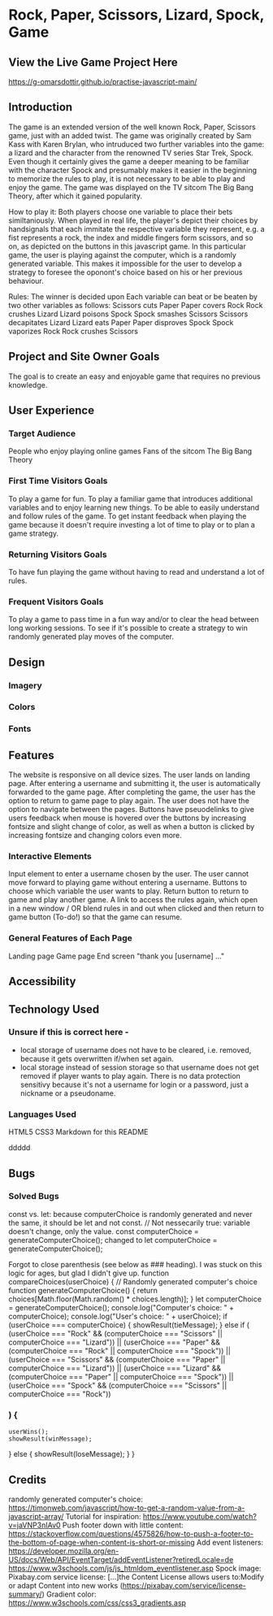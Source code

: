 # Rock, Paper, Scissors, Lizard, Spock, Game

## View the Live Game Project Here 
https://g-omarsdottir.github.io/practise-javascript-main/

## Introduction
The game is an extended version of the well known Rock, Paper, Scissors game, just with an added twist. The game was originally created by Sam Kass with Karen Brylan, who intruduced two further variables into the game: 
a lizard and the character from the renowned TV series Star Trek, Spock. Even though it certainly gives the game a deeper meaning to be familiar with the character Spock and presumably makes it easier in the beginning to memorize the rules to play, it is not necessary to be able to play and enjoy the game.
The game was displayed on the TV sitcom The Big Bang Theory, after which it gained popularity.

How to play it: 
Both players choose one variable to place their bets similtaniously. When played in real life, the player's depict their choices by handsignals that each immitate the respective variable they represent, e.g. a fist represents a rock, the index and middle fingers form scissors, and so on, as depicted on the buttons in this javascript game. In this particular game, the user is playing against the computer, which is a randomly generated variable. This makes it impossible for the user to develop a strategy to foresee the oponont's choice based on his or her previous behaviour.

Rules: The winner is decided upon 
Each variable can beat or be beaten by two other variables as follows:
Scissors cuts Paper
Paper covers Rock
Rock crushes Lizard
Lizard poisons Spock
Spock smashes Scissors
Scissors decapitates Lizard
Lizard eats Paper
Paper disproves Spock
Spock vaporizes Rock
Rock crushes Scissors 

## Project and Site Owner Goals
The goal is to create an easy and enjoyable game that requires no previous knowledge.

## User Experience

### Target Audience
People who enjoy playing online games 
Fans of the sitcom The Big Bang Theory

### First Time Visitors Goals
To play a game for fun.
To play a familiar game that introduces additional variables and to enjoy learning new things.
To be able to easily understand and follow rules of the game.
To get instant feedback when playing the game because it doesn't require investing a lot of time to play or to plan a game strategy.

### Returning Visitors Goals
To have fun playing the game without having to read and understand a lot of rules.

### Frequent Visitors Goals
To play a game to pass time in a fun way and/or to clear the head between long working sessions.
To see if it's possible to create a strategy to win randomly generated play moves of the computer.

## Design

### Imagery

### Colors

### Fonts

## Features
The website is responsive on all device sizes.
The user lands on landing page. After entering a username and submitting it, the user is automatically forwarded to the game page. After completing the game, the user has the option to return to game page to play again. The user does not have the option to navigate between the pages.
Buttons have pseuodelinks to give users feedback when mouse is hovered over the buttons by increasing fontsize and slight change of color, as well as when a button is clicked by increasing fontsize and changing colors even more.

### Interactive Elements
Input element to enter a username chosen by the user. The user cannot move forward to playing game without entering a username. 
Buttons to choose which variable the user wants to play.
Return button to return to game and play another game.
A link to access the rules again, which open in a new window / OR blend rules in and out when clicked and then return to game button (To-do!) so that the game can resume.

### General Features of Each Page
Landing page
Game page
End screen "thank you [username] ..."

## Accessibility 

## Technology Used
### Unsure if this is correct here - 
- local storage of username does not have to be cleared, i.e. removed, because it gets overwritten if/when set again.
- local storage instead of session storage so that username does not get removed if player wants to play again. There is no data protection sensitivy because it's not a username for login or a password, just a nickname or a pseudoname.

### Languages Used
HTML5
CSS3
Markdown for this README

ddddd

## Bugs

### Solved Bugs
const vs. let: because computerChoice is randomly generated and never the same, it should be let and not const. // Not nessecarily true: variable doesn't change, only the value.
const computerChoice = generateComputerChoice(); changed to let computerChoice = generateComputerChoice();

Forgot to close parenthesis (see below as ### heading). I was stuck on this logic for ages, but glad I didn't give up.
function compareChoices(userChoice) {
  // Randomly generated computer's choice
  function generateComputerChoice() {
    return choices[Math.floor(Math.random() * choices.length)];
  }
  let computerChoice = generateComputerChoice();
  console.log("Computer's choice: " + computerChoice);
  console.log("User's choice: " + userChoice);
  if (userChoice === computerChoice) {
    showResult(tieMessage);
  } else if (
    (userChoice === "Rock" &&
      (computerChoice === "Scissors" || computerChoice === "Lizard")) ||
    (userChoice === "Paper" &&
      (computerChoice === "Rock" || computerChoice === "Spock")) ||
    (userChoice === "Scissors" &&
      (computerChoice === "Paper" || computerChoice === "Lizard")) ||
    (userChoice === "Lizard" &&
      (computerChoice === "Paper" || computerChoice === "Spock")) ||
    (userChoice === "Spock" &&
      (computerChoice === "Scissors" || computerChoice === "Rock"))
  ### ) {
    userWins();
    showResult(winMessage);
  } else {
    showResult(loseMessage);
  }
}



## Credits
randomly generated computer's choice: https://timonweb.com/javascript/how-to-get-a-random-value-from-a-javascript-array/ 
Tutorial for inspiration: https://www.youtube.com/watch?v=jaVNP3nIAv0
Push footer down with little content: https://stackoverflow.com/questions/4575826/how-to-push-a-footer-to-the-bottom-of-page-when-content-is-short-or-missing 
Add event listeners:
https://developer.mozilla.org/en-US/docs/Web/API/EventTarget/addEventListener?retiredLocale=de
https://www.w3schools.com/js/js_htmldom_eventlistener.asp
Spock image: Pixabay.com service license: [...]the Content License allows users to:Modify or adapt Content into new works (https://pixabay.com/service/license-summary/)
Gradient color: https://www.w3schools.com/css/css3_gradients.asp